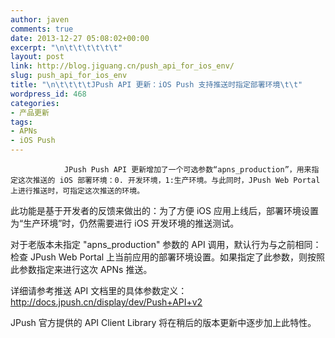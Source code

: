 ```yaml
---
author: javen
comments: true
date: 2013-12-27 05:08:02+00:00
excerpt: "\n\t\t\t\t\t\t"
layout: post
link: http://blog.jiguang.cn/push_api_for_ios_env/
slug: push_api_for_ios_env
title: "\n\t\t\t\tJPush API 更新：iOS Push 支持推送时指定部署环境\t\t"
wordpress_id: 468
categories:
- 产品更新
tags:
- APNs
- iOS Push
---
```



				JPush Push API 更新增加了一个可选参数“apns_production”，用来指定这次推送的 iOS 部署环境：0. 开发环境，1:生产环境。与此同时，JPush Web Portal 上进行推送时，可指定这次推送的环境。

此功能是基于开发者的反馈来做出的：为了方便 iOS 应用上线后，部署环境设置为“生产环境”时，仍然需要进行 iOS 开发环境的推送测试。

对于老版本未指定 "apns_production" 参数的 API 调用，默认行为与之前相同：检查 JPush Web Portal 上当前应用的部署环境设置。如果指定了此参数，则按照此参数指定来进行这次 APNs 推送。

详细请参考推送 API 文档里的具体参数定义：http://docs.jpush.cn/display/dev/Push+API+v2

JPush 官方提供的 API Client Library 将在稍后的版本更新中逐步加上此特性。

		
